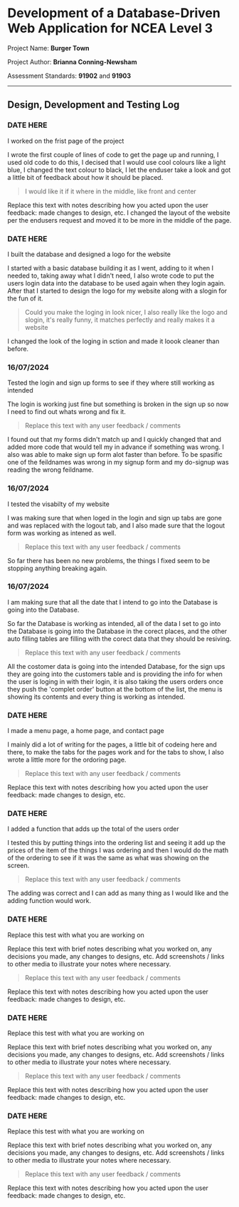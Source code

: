 # Development of a Database-Driven Web Application for NCEA Level 3

Project Name: **Burger Town**

Project Author: **Brianna Conning-Newsham**

Assessment Standards: **91902** and **91903**


-------------------------------------------------

## Design, Development and Testing Log

### DATE HERE

I worked on the frist page of the project

I wrote the first couple of lines of code to get the page up and running, I used old code to do this, I decised that I would use cool colours like a light blue, I changed the text colour to black, I let the enduser take a look and got a little bit of feedback about how it should be placed.

>I would like it if it where in the middle, like front and center

Replace this text with notes describing how you acted upon the user feedback: made changes to design, etc.
I changed the layout of the website per the endusers request and moved it to be more in the middle of the page.

### DATE HERE

I built the database and designed a logo for the website

I started with a basic database building it as I went, adding to it when I needed to, taking away what I didn't need, I also wrote code to put the users login data into the database to be used again when they login again. After that I started to design the logo for my website along with a slogin for the fun of it.

> Could you make the loging in look nicer, I also really like the logo and slogin, it's really funny, it matches perfectly and really makes it a website

I changed the look of the loging in sction and made it loook cleaner than before.

### 16/07/2024

Tested the login and sign up forms to see if they where still working as intended

The login is working just fine but something is broken in the sign up so now I need to find out whats wrong and fix it.

> Replace this text with any user feedback / comments

I found out that my forms didn't match up and I quickly changed that and added more code that would tell my in advance if something was wrong. I also was able to make sign up form alot faster than before. To be spasific one of the feildnames was wrong in my signup form and my do-signup was reading the wrong feildname.

### 16/07/2024

I tested the visabilty of my website

I was making sure that when loged in the login and sign up tabs are gone and was replaced with the logout tab, and I also made sure that the logout form was working as intened as well.

> Replace this text with any user feedback / comments

So far there has been no new problems, the things I fixed seem to be stopping anything breaking again.

### 16/07/2024

I am making sure that all the date that I intend to go into the Database is going into the Database.

So far the Database is working as intended, all of the data I set to go into the Database is going into the Database in the corect places, and the other auto filling tables are filling with the corect data that they should be resiving.

> Replace this text with any user feedback / comments

All the costomer data is going into the intended Database, for the sign ups they are going into the customers table and is providing the info for when the user is loging in with their login, it is also taking the users orders once they push the 'complet order' button at the bottom of the list, the menu is showing its contents and every thing is working as intended.

### DATE HERE

I made a menu page, a home page, and contact page

I mainly did a lot of writing for the pages, a little bit of codeing here and there, to make the tabs for the pages work and for the tabs to show, I also wrote a little more for the ordoring page.

> Replace this text with any user feedback / comments

Replace this text with notes describing how you acted upon the user feedback: made changes to design, etc.

### DATE HERE

I added a function that adds up the total of the users order

I tested this by putting things into the ordering list and seeing it add up the prices of the item of the things I was ordering and then I would do the math of the ordering to see if it was the same as what was showing on the screen.

> Replace this text with any user feedback / comments

The adding was correct and I can add as many thing as I would like and the adding function would work.

### DATE HERE

Replace this test with what you are working on

Replace this text with brief notes describing what you worked on, any decisions you made, any changes to designs, etc. Add screenshots / links to other media to illustrate your notes where necessary.

> Replace this text with any user feedback / comments

Replace this text with notes describing how you acted upon the user feedback: made changes to design, etc.

### DATE HERE

Replace this test with what you are working on

Replace this text with brief notes describing what you worked on, any decisions you made, any changes to designs, etc. Add screenshots / links to other media to illustrate your notes where necessary.

> Replace this text with any user feedback / comments

Replace this text with notes describing how you acted upon the user feedback: made changes to design, etc.

### DATE HERE

Replace this test with what you are working on

Replace this text with brief notes describing what you worked on, any decisions you made, any changes to designs, etc. Add screenshots / links to other media to illustrate your notes where necessary.

> Replace this text with any user feedback / comments

Replace this text with notes describing how you acted upon the user feedback: made changes to design, etc.

